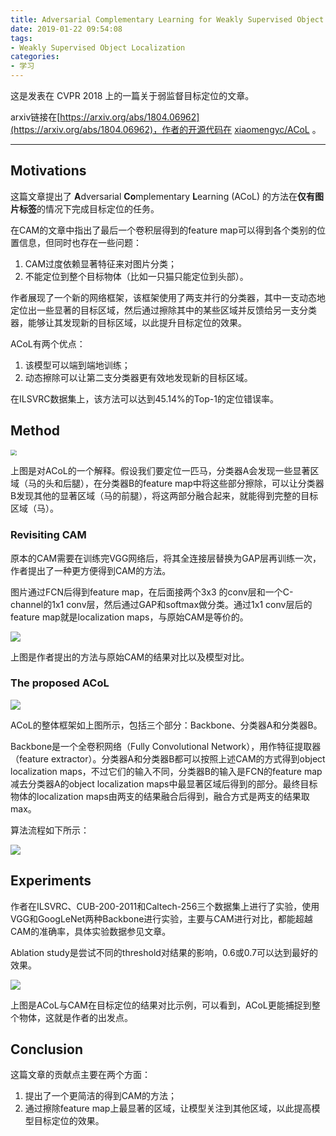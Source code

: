 ```yaml
---
title: Adversarial Complementary Learning for Weakly Supervised Object Localization 论文解读
date: 2019-01-22 09:54:08
tags: 
- Weakly Supervised Object Localization
categories:
- 学习
---
```


这是发表在 CVPR 2018 上的一篇关于弱监督目标定位的文章。

arxiv链接在[https://arxiv.org/abs/1804.06962](https://arxiv.org/abs/1804.06962)，作者的开源代码在 [xiaomengyc/ACoL](https://github.com/xiaomengyc/ACoL) 。

<!-- more -->

-----

## Motivations

这篇文章提出了 **A**dversarial **Co**mplementary **L**earning (ACoL) 的方法在**仅有图片标签**的情况下完成目标定位的任务。

在CAM的文章中指出了最后一个卷积层得到的feature map可以得到各个类别的位置信息，但同时也存在一些问题：

1. CAM过度依赖显著特征来对图片分类；
2. 不能定位到整个目标物体（比如一只猫只能定位到头部）。

作者展现了一个新的网络框架，该框架使用了两支并行的分类器，其中一支动态地定位出一些显著的目标区域，然后通过擦除其中的某些区域并反馈给另一支分类器，能够让其发现新的目标区域，以此提升目标定位的效果。

ACoL有两个优点：

1. 该模型可以端到端地训练；
2. 动态擦除可以让第二支分类器更有效地发现新的目标区域。

在ILSVRC数据集上，该方法可以达到45.14%的Top-1的定位错误率。



## Method

<img src="image1.png" style="zoom:60%" />

上图是对ACoL的一个解释。假设我们要定位一匹马，分类器A会发现一些显著区域（马的头和后腿），在分类器B的feature map中将这些部分擦除，可以让分类器B发现其他的显著区域（马的前腿），将这两部分融合起来，就能得到完整的目标区域（马）。



### Revisiting CAM

原本的CAM需要在训练完VGG网络后，将其全连接层替换为GAP层再训练一次，作者提出了一种更方便得到CAM的方法。

图片通过FCN后得到feature map，在后面接两个3x3 的conv层和一个C-channel的1x1 conv层，然后通过GAP和softmax做分类。通过1x1 conv层后的feature map就是localization maps，与原始CAM是等价的。

<img src="image5.png" style="zoom:100%" />

上图是作者提出的方法与原始CAM的结果对比以及模型对比。



### The proposed ACoL

<img src="image2.png" style="zoom:100%" />

ACoL的整体框架如上图所示，包括三个部分：Backbone、分类器A和分类器B。

Backbone是一个全卷积网络（Fully Convolutional Network），用作特征提取器（feature extractor）。分类器A和分类器B都可以按照上述CAM的方式得到object localization maps，不过它们的输入不同，分类器B的输入是FCN的feature map减去分类器A的object localization maps中最显著区域后得到的部分。最终目标物体的localization maps由两支的结果融合后得到，融合方式是两支的结果取max。

算法流程如下所示：

<img src="image3.png" style="zoom:100%" />



## Experiments

作者在ILSVRC、CUB-200-2011和Caltech-256三个数据集上进行了实验，使用VGG和GoogLeNet两种Backbone进行实验，主要与CAM进行对比，都能超越CAM的准确率，具体实验数据参见文章。

Ablation study是尝试不同的threshold对结果的影响，0.6或0.7可以达到最好的效果。

<img src="image4.png" style="zoom:100%" />

上图是ACoL与CAM在目标定位的结果对比示例，可以看到，ACoL更能捕捉到整个物体，这就是作者的出发点。



## Conclusion

这篇文章的贡献点主要在两个方面：

1. 提出了一个更简洁的得到CAM的方法；
2. 通过擦除feature map上最显著的区域，让模型关注到其他区域，以此提高模型目标定位的效果。

